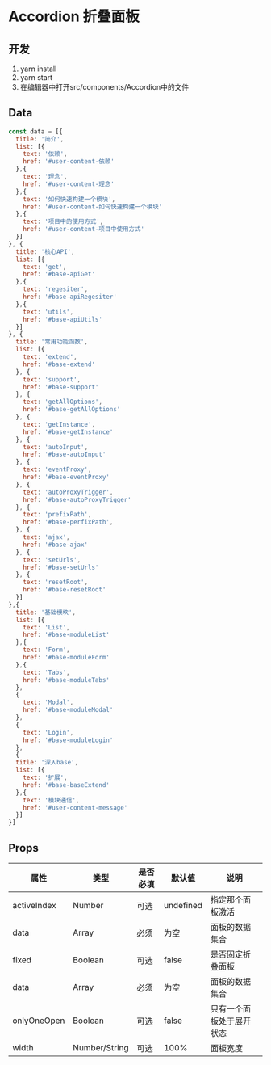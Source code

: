 # Accordion 折叠面板

## 开发
1. yarn install
2. yarn start
3. 在编辑器中打开src/components/Accordion中的文件

## Data
```javascript
const data = [{
  title: '简介',
  list: [{
    text: '依赖',
    href: '#user-content-依赖'
  },{
    text: '理念',
    href: '#user-content-理念'
  },{
    text: '如何快速构建一个模块',
    href: '#user-content-如何快速构建一个模块'
  },{
    text: '项目中的使用方式',
    href: '#user-content-项目中使用方式'
  }]
}, {
  title: '核心API',
  list: [{
    text: 'get',
    href: '#base-apiGet'
  },{
    text: 'regesiter',
    href: '#base-apiRegesiter'
  },{
    text: 'utils',
    href: '#base-apiUtils'
  }]
}, {
  title: '常用功能函数',
  list: [{
    text: 'extend',
    href: '#base-extend'
  }, {
    text: 'support',
    href: '#base-support'
  }, {
    text: 'getAllOptions',
    href: '#base-getAllOptions'
  }, {
    text: 'getInstance',
    href: '#base-getInstance'
  }, {
    text: 'autoInput',
    href: '#base-autoInput'
  }, {
    text: 'eventProxy',
    href: '#base-eventProxy'
  }, {
    text: 'autoProxyTrigger',
    href: '#base-autoProxyTrigger'
  }, {
    text: 'prefixPath',
    href: '#base-perfixPath',
  }, {
    text: 'ajax',
    href: '#base-ajax'
  }, {
    text: 'setUrls',
    href: '#base-setUrls'
  }, {
    text: 'resetRoot',
    href: '#base-resetRoot'
  }]
},{
  title: '基础模块',
  list: [{
    text: 'List',
    href: '#base-moduleList'
  },{
    text: 'Form',
    href: '#base-moduleForm'
  },{
    text: 'Tabs',
    href: '#base-moduleTabs'
  },
  {
    text: 'Modal',
    href: '#base-moduleModal'
  },
  {
    text: 'Login',
    href: '#base-moduleLogin'
  },
  {
  title: '深入base',
  list: [{
    text: '扩展',
    href: '#base-baseExtend'
  },{
    text: '模块通信',
    href: '#user-content-message'
  }]
}]
```
## Props

<table>
<thead>
<tr>
<th>属性</th>
<th>类型</th>
<th>是否必填</th>
<th>默认值</th>
<th>说明</th>
</tr>
</thead>
<tbody>
<tr>
<td>activeIndex</td>
<td>Number</td>
<td>可选</td>
<td>undefined</td>
<td>指定那个面板激活</td>
</tr>
<tr>
<td>data</td>
<td>Array</td>
<td>必须</td>
<td>为空</td>
<td>面板的数据集合</td>
</tr>
<tr>
<td>fixed</td>
<td>Boolean</td>
<td>可选</td>
<td>false</td>
<td>是否固定折叠面板</td>
</tr>
<tr>
<td>data</td>
<td>Array</td>
<td>必须</td>
<td>为空</td>
<td>面板的数据集合</td>
</tr>
<tr>
<td>onlyOneOpen</td>
<td>Boolean</td>
<td>可选</td>
<td>false</td>
<td>只有一个面板处于展开状态</td>
</tr>
<tr>
<td>width</td>
<td>Number/String</td>
<td>可选</td>
<td>100%</td>
<td>面板宽度</td>
</tr>
</tbody>
</table>